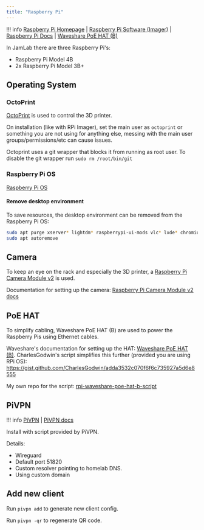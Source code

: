 ```yaml
---
title: "Raspberry Pi"
---
```


!!! info
    [Raspberry Pi Homepage](https://www.raspberrypi.com/) |
    [Raspberry Pi Software (Imager)](https://www.raspberrypi.com/software/) |
    [Raspberry Pi Docs](https://www.raspberrypi.com/documentation/) | 
    [Waveshare PoE HAT (B)](https://www.waveshare.com/wiki/PoE_HAT_(B)) 

In JamLab there are three Raspberry Pi's:

- Raspberry Pi Model 4B
- 2x Raspberry Pi Model 3B+

## Operating System

### OctoPrint

[OctoPrint](https://octoprint.org/) is used to control the 3D printer.

On installation (like with RPi Imager), set the main user as `octoprint` or something you are not using for anything else, messing with the main user groups/permissions/etc can cause issues.

Octoprint uses a git wrapper that blocks it from running as root user. To disable the git wrapper run `sudo rm /root/bin/git`

### Raspberry Pi OS

[Raspberry Pi OS](https://www.raspberrypi.com/software/)

#### Remove desktop environment

To save resources, the desktop environment can be removed from the Raspberry Pi OS:

```bash
sudo apt purge xserver* lightdm* raspberrypi-ui-mods vlc* lxde* chromium* desktop* gnome* gstreamer* gtk* hicolor-icon-theme* lx* mesa*
sudo apt autoremove
```

## Camera

To keep an eye on the rack and especially the 3D printer, a [Raspberry Pi Camera Module v2](https://www.raspberrypi.com/products/camera-module-v2/) is used.

Documentation for setting up the camera: [Raspberry Pi Camera Module v2 docs](https://www.raspberrypi.com/documentation/accessories/camera.html)

## PoE HAT

To simplify cabling, Waveshare PoE HAT (B) are used to power the Raspberry Pis using Ethernet cables.

Waveshare's documentation for setting up the HAT: [Waveshare PoE HAT (B)](https://www.waveshare.com/wiki/PoE_HAT_(B)). CharlesGodwin's script simplifies this further (provided you are using RPi OS): https://gist.github.com/CharlesGodwin/adda3532c070f6f6c735927a5d6e8555

My own repo for the script: [rpi-waveshare-poe-hat-b-script](https://github.com/JamFox/rpi-waveshare-poe-hat-b-script)

## PiVPN

!!! info
    [PiVPN](https://pivpn.io/) |
    [PiVPN docs](https://docs.pivpn.io/) 

Install with script provided by PiVPN.

Details:

- Wireguard
- Default port 51820
- Custom resolver pointing to homelab DNS.
- Using custom domain

## Add new client

Run `pivpn add` to generate new client config.

Run `pivpn -qr` to regenerate QR code.
